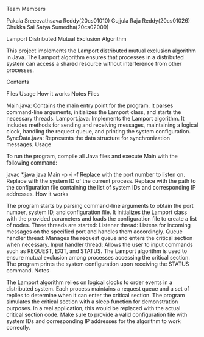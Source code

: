 Team Members

Pakala Sreeevathsava Reddy(20cs01010) Gujjula Raja Reddy(20cs01026) Chukka Sai Satya Sumedha(20cs02009)

Lamport Distributed Mutual Exclusion Algorithm

This project implements the Lamport distributed mutual exclusion algorithm in Java. The Lamport algorithm ensures that processes in a distributed system can access a shared resource without interference from other processes.

Contents

Files
Usage
How it works
Notes
Files

Main.java: Contains the main entry point for the program. It parses command-line arguments, initializes the Lamport class, and starts the necessary threads.
Lamport.java: Implements the Lamport algorithm. It includes methods for sending and receiving messages, maintaining a logical clock, handling the request queue, and printing the system configuration.
SyncData.java: Represents the data structure for synchronization messages.
Usage

To run the program, compile all Java files and execute Main with the following command:

javac *.java
java Main -p <PORT NO> -i <SYS ID> -f <CONFIG FILE>
Replace <PORT NO> with the port number to listen on.
Replace <SYS ID> with the system ID of the current process.
Replace <CONFIG FILE> with the path to the configuration file containing the list of system IDs and corresponding IP addresses.
How it works

The program starts by parsing command-line arguments to obtain the port number, system ID, and configuration file.
It initializes the Lamport class with the provided parameters and loads the configuration file to create a list of nodes.
Three threads are started:
Listener thread: Listens for incoming messages on the specified port and handles them accordingly.
Queue handler thread: Manages the request queue and enters the critical section when necessary.
Input handler thread: Allows the user to input commands such as REQUEST, EXIT, and STATUS.
The Lamport algorithm is used to ensure mutual exclusion among processes accessing the critical section.
The program prints the system configuration upon receiving the STATUS command.
Notes

The Lamport algorithm relies on logical clocks to order events in a distributed system.
Each process maintains a request queue and a set of replies to determine when it can enter the critical section.
The program simulates the critical section with a sleep function for demonstration purposes. In a real application, this would be replaced with the actual critical section code.
Make sure to provide a valid configuration file with system IDs and corresponding IP addresses for the algorithm to work correctly.
